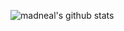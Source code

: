 ![madneal's github stats](https://github-readme-stats.vercel.app/api?username=HonglinChu&show_icons=true&theme=radical) 



